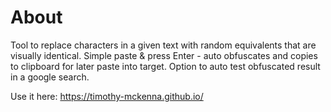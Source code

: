 # About

Tool to replace characters in a given text with random equivalents that are visually identical.
Simple paste & press Enter - auto obfuscates and copies to clipboard for later paste into target.
Option to auto test obfuscated result in a google search.

Use it here: https://timothy-mckenna.github.io/
